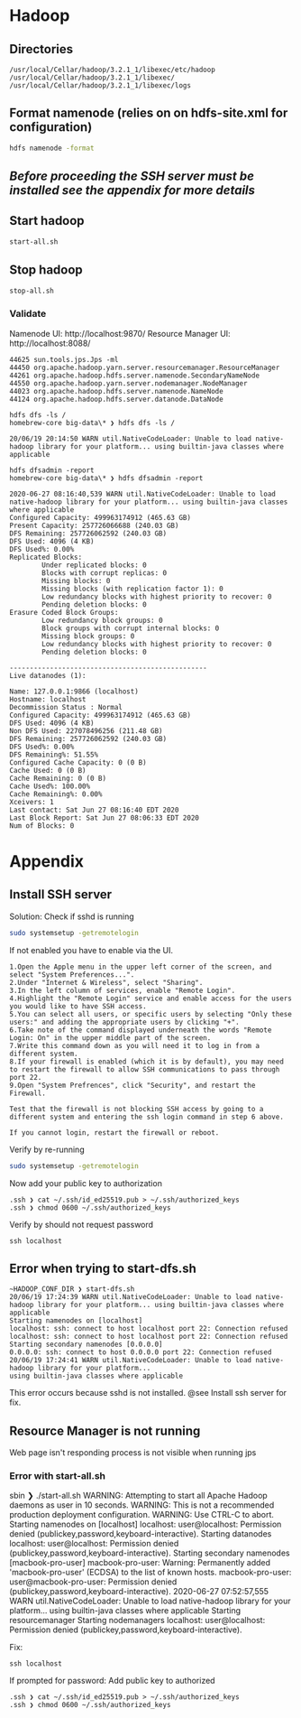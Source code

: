 # Hadoop

## Directories

```console
/usr/local/Cellar/hadoop/3.2.1_1/libexec/etc/hadoop
/usr/local/Cellar/hadoop/3.2.1_1/libexec/
/usr/local/Cellar/hadoop/3.2.1_1/libexec/logs
```

## Format namenode (relies on on hdfs-site.xml for configuration)

```bash
hdfs namenode -format
```

## **_Before proceeding the SSH server must be installed see the appendix for more details_**

## Start hadoop

```bash
start-all.sh
```

## Stop hadoop

```bash
stop-all.sh
```

### Validate

Namenode UI: http://localhost:9870/
Resource Manager UI: http://localhost:8088/

```console
44625 sun.tools.jps.Jps -ml
44450 org.apache.hadoop.yarn.server.resourcemanager.ResourceManager
44261 org.apache.hadoop.hdfs.server.namenode.SecondaryNameNode
44550 org.apache.hadoop.yarn.server.nodemanager.NodeManager
44023 org.apache.hadoop.hdfs.server.namenode.NameNode
44124 org.apache.hadoop.hdfs.server.datanode.DataNode
```

```console
hdfs dfs -ls /
homebrew-core big-data\* ❯ hdfs dfs -ls /

20/06/19 20:14:50 WARN util.NativeCodeLoader: Unable to load native-hadoop library for your platform... using builtin-java classes where applicable

hdfs dfsadmin -report
homebrew-core big-data\* ❯ hdfs dfsadmin -report

2020-06-27 08:16:40,539 WARN util.NativeCodeLoader: Unable to load native-hadoop library for your platform... using builtin-java classes where applicable
Configured Capacity: 499963174912 (465.63 GB)
Present Capacity: 257726066688 (240.03 GB)
DFS Remaining: 257726062592 (240.03 GB)
DFS Used: 4096 (4 KB)
DFS Used%: 0.00%
Replicated Blocks:
        Under replicated blocks: 0
        Blocks with corrupt replicas: 0
        Missing blocks: 0
        Missing blocks (with replication factor 1): 0
        Low redundancy blocks with highest priority to recover: 0
        Pending deletion blocks: 0
Erasure Coded Block Groups:
        Low redundancy block groups: 0
        Block groups with corrupt internal blocks: 0
        Missing block groups: 0
        Low redundancy blocks with highest priority to recover: 0
        Pending deletion blocks: 0

-------------------------------------------------
Live datanodes (1):

Name: 127.0.0.1:9866 (localhost)
Hostname: localhost
Decommission Status : Normal
Configured Capacity: 499963174912 (465.63 GB)
DFS Used: 4096 (4 KB)
Non DFS Used: 227078496256 (211.48 GB)
DFS Remaining: 257726062592 (240.03 GB)
DFS Used%: 0.00%
DFS Remaining%: 51.55%
Configured Cache Capacity: 0 (0 B)
Cache Used: 0 (0 B)
Cache Remaining: 0 (0 B)
Cache Used%: 100.00%
Cache Remaining%: 0.00%
Xceivers: 1
Last contact: Sat Jun 27 08:16:40 EDT 2020
Last Block Report: Sat Jun 27 08:06:33 EDT 2020
Num of Blocks: 0
```

# Appendix

## Install SSH server

Solution: Check if sshd is running

```bash
sudo systemsetup -getremotelogin
```

If not enabled you have to enable via the UI.

```
1.Open the Apple menu in the upper left corner of the screen, and select "System Preferences...".
2.Under "Internet & Wireless", select "Sharing".
3.In the left column of services, enable "Remote Login".
4.Highlight the "Remote Login" service and enable access for the users you would like to have SSH access.
5.You can select all users, or specific users by selecting "Only these users:" and adding the appropriate users by clicking "+".
6.Take note of the command displayed underneath the words "Remote Login: On" in the upper middle part of the screen.
7.Write this command down as you will need it to log in from a different system.
8.If your firewall is enabled (which it is by default), you may need to restart the firewall to allow SSH communications to pass through port 22.
9.Open "System Prefrences", click "Security", and restart the Firewall.

Test that the firewall is not blocking SSH access by going to a different system and entering the ssh login command in step 6 above.

If you cannot login, restart the firewall or reboot.
```

Verify by re-running

```bash
sudo systemsetup -getremotelogin
```

Now add your public key to authorization

```console
.ssh ❯ cat ~/.ssh/id_ed25519.pub > ~/.ssh/authorized_keys
.ssh ❯ chmod 0600 ~/.ssh/authorized_keys
```

Verify by should not request password

```console
ssh localhost
```

## Error when trying to start-dfs.sh

```console
~HADOOP_CONF_DIR ❯ start-dfs.sh
20/06/19 17:24:39 WARN util.NativeCodeLoader: Unable to load native-hadoop library for your platform... using builtin-java classes where applicable
Starting namenodes on [localhost]
localhost: ssh: connect to host localhost port 22: Connection refused
localhost: ssh: connect to host localhost port 22: Connection refused
Starting secondary namenodes [0.0.0.0]
0.0.0.0: ssh: connect to host 0.0.0.0 port 22: Connection refused
20/06/19 17:24:41 WARN util.NativeCodeLoader: Unable to load native-hadoop library for your platform...
using builtin-java classes where applicable
```

This error occurs because sshd is not installed. @see Install ssh server for fix.

## Resource Manager is not running

Web page isn't responding process is not visible when running jps

### Error with start-all.sh

sbin ❯ ./start-all.sh
WARNING: Attempting to start all Apache Hadoop daemons as user in 10 seconds.
WARNING: This is not a recommended production deployment configuration.
WARNING: Use CTRL-C to abort.
Starting namenodes on [localhost]
localhost: user@localhost: Permission denied (publickey,password,keyboard-interactive).
Starting datanodes
localhost: user@localhost: Permission denied (publickey,password,keyboard-interactive).
Starting secondary namenodes [macbook-pro-user]
macbook-pro-user: Warning: Permanently added 'macbook-pro-user' (ECDSA) to the list of known hosts.
macbook-pro-user: user@macbook-pro-user: Permission denied (publickey,password,keyboard-interactive).
2020-06-27 07:52:57,555 WARN util.NativeCodeLoader: Unable to load native-hadoop library for your platform... using builtin-java classes where applicable
Starting resourcemanager
Starting nodemanagers
localhost: user@localhost: Permission denied (publickey,password,keyboard-interactive).

Fix:

```console
ssh localhost
```

If prompted for password:
Add public key to authorized

```console
.ssh ❯ cat ~/.ssh/id_ed25519.pub > ~/.ssh/authorized_keys
.ssh ❯ chmod 0600 ~/.ssh/authorized_keys
```
